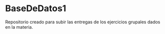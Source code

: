 # BaseDeDatos1
Repositorio creado para subir las entregas de los ejercicios grupales dados en la materia.
